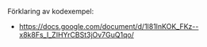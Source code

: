 Förklaring av kodexempel: 
* https://docs.google.com/document/d/1l81lnKOK_FKz--x8k8Fs_I_ZIHYrCBSt3jOv7GuQ1qo/
